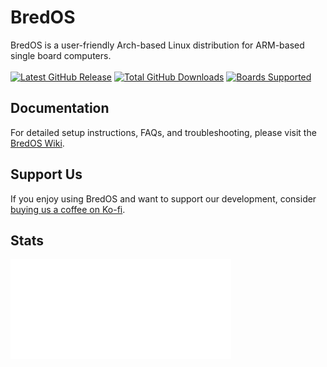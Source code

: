 # BredOS

BredOS is a user-friendly Arch-based Linux distribution for ARM-based single board computers. <br><br>
[![Latest GitHub Release](https://img.shields.io/github/release/BredOS/images.svg?label=Latest%20Release)](https://github.com/BredOS/images/releases/latest)
[![Total GitHub Downloads](https://img.shields.io/github/downloads/BredOS/images/total.svg?&color=E95420&label=Total%20Downloads)](https://github.com/BredOS/images/releases)
[![Boards Supported](https://img.shields.io/badge/boards_supported-22-green)](https://github.com/BredOS/images)
## Documentation

For detailed setup instructions, FAQs, and troubleshooting, please visit the [BredOS Wiki](https://wiki.bredos.org/).

## Support Us

If you enjoy using BredOS and want to support our development, consider [buying us a coffee on Ko-fi](https://ko-fi.com/bredos).

## Stats

<img src="/github-metrics.svg" alt="Metrics" width="70%">
